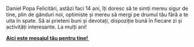 Daniel Popa Felicitări, astăzi faci 14 ani, îți doresc să te simți mereu sigur de tine, plin de gânduri noi, optimiste și mereu să mergi pe drumul tău fără a te uita în spate. Să ai prieteni buni și devotați, dispoziție bună în fiecare zi și activități interesante. La mulți ani!

<strong><a href="https://thetechology.github.io/la-multi-ani-Popa-Daniel/">Aici este mesajul tău pentru tine! </a></strong>
